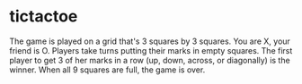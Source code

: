 # tictactoe

The game is played on a grid that's 3 squares by 3 squares.
You are X, your friend is O. Players take turns putting their marks in empty squares.
The first player to get 3 of her marks in a row (up, down, across, or diagonally) is the winner.
When all 9 squares are full, the game is over.
